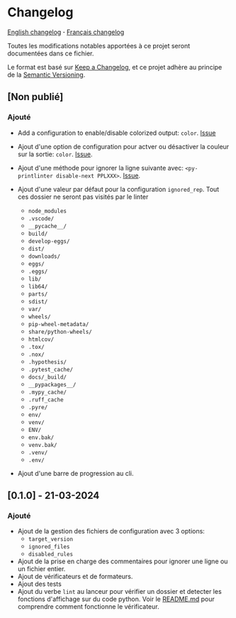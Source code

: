 # Changelog

[English changelog](CHANGELOG.md) **·** [Français changelog](doc/changelog/CHANGELOG.fr.md)

<!-- markdownlint-disable-file MD024 -->

Toutes les modifications notables apportées à ce projet seront documentées dans ce fichier.

Le format est basé sur [Keep a Changelog](https://keepachangelog.com/en/1.0.0/),
et ce projet adhère au principe de la [Semantic Versioning](https://semver.org/spec/v2.0.0.html).

## [Non publié]

### Ajouté

- Add a configuration to enable/disable colorized output: `color`.
[Issue](https://github.com/lilisse/printlinter/issues/6)

- Ajout d'une option de configuration pour actver ou désactiver la couleur sur la sortie:
`color`. [Issue](https://github.com/lilisse/printlinter/issues/6).
- Ajout d'une méthode pour ignorer la ligne suivante avec:
`<py-printlinter disable-next PPLXXX>`. [Issue](https://github.com/lilisse/printlinter/issues/1).
- Ajout d'une valeur par défaut pour la configuration `ignored_rep`. Tout ces dossier ne
  seront pas visités par le linter
  - `node_modules`
  - `.vscode/`
  - `__pycache__/`
  - `build/`
  - `develop-eggs/`
  - `dist/`
  - `downloads/`
  - `eggs/`
  - `.eggs/`
  - `lib/`
  - `lib64/`
  - `parts/`
  - `sdist/`
  - `var/`
  - `wheels/`
  - `pip-wheel-metadata/`
  - `share/python-wheels/`
  - `htmlcov/`
  - `.tox/`
  - `.nox/`
  - `.hypothesis/`
  - `.pytest_cache/`
  - `docs/_build/`
  - `__pypackages__/`
  - `.mypy_cache/`
  - `.ruff_cache`
  - `.pyre/`
  - `env/`
  - `venv/`
  - `ENV/`
  - `env.bak/`
  - `venv.bak/`
  - `.venv/`
  - `.env/`
- Ajout d'une barre de progression au cli.

## [0.1.0] - 21-03-2024

### Ajouté

- Ajout de la gestion des fichiers de configuration avec 3 options:
  - `target_version`
  - `ignored_files`
  - `disabled_rules`
- Ajout de la prise en charge des commentaires pour ignorer une ligne ou un fichier entier.
- Ajout de vérificateurs et de formateurs.
- Ajout des tests
- Ajout du verbe `lint` au lanceur pour vérifier un dossier et detecter les fonctions
  d'affichage sur du code python. Voir le [README.md](doc/readme/README.fr.md) pour
  comprendre comment fonctionne le vérificateur.
